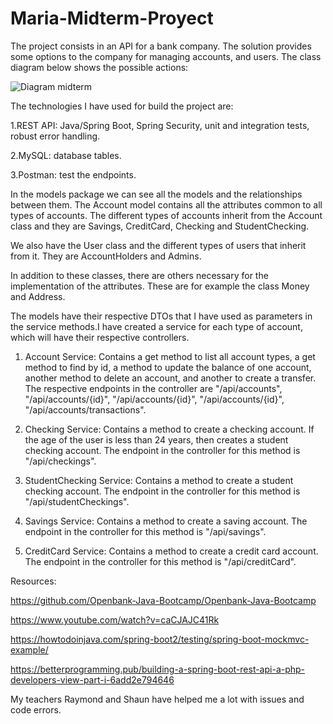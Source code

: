 # Maria-Midterm-Proyect

The project consists in an API for a bank company. The solution provides some options to the company for managing accounts, and users. The class diagram below shows the possible actions:

![Diagram midterm](https://user-images.githubusercontent.com/103991735/169686786-0767c0fd-8bf6-4ae7-b961-e6355ff23acc.png)

The technologies I have used for build the project are:

1.REST API: Java/Spring Boot, Spring Security, unit and integration tests, robust error handling.

2.MySQL: database tables.

3.Postman: test the endpoints.
  
In the models package we can see all the models and the relationships between them. The Account model contains all the attributes common to all types of accounts. The different types of accounts inherit from the Account class and they are Savings, CreditCard, Checking and StudentChecking.

We also have the User class and the different types of users that inherit from it. They are AccountHolders and Admins.

In addition to these classes, there are others necessary for the implementation of the attributes. These are for example the class Money and Address.

The models have their respective DTOs that I have used as parameters in the service methods.I have created a service for each type of account, which will have their respective controllers.

1. Account Service: Contains a get method to list all account types, a get method to find by id, a method to update the balance of one account, another method to delete an account, and another to create a transfer. The respective endpoints in the controller are "/api/accounts", "/api/accounts/{id}", "/api/accounts/{id}", "/api/accounts/{id}", "/api/accounts/transactions".

2. Checking Service: Contains a method to create a checking account. If the age of the user is less than 24 years, then creates a student checking account. The endpoint in the controller for this method is "/api/checkings".

3. StudentChecking Service: Contains a method to create a student checking account. The endpoint in the controller for this method is "/api/studentCheckings".

4. Savings Service: Contains a method to create a saving account. The endpoint in the controller for this method is "/api/savings".

5. CreditCard Service: Contains a method to create a credit card account. The endpoint in the controller for this method is "/api/creditCard".

Resources:

https://github.com/Openbank-Java-Bootcamp/Openbank-Java-Bootcamp

https://www.youtube.com/watch?v=caCJAJC41Rk

https://howtodoinjava.com/spring-boot2/testing/spring-boot-mockmvc-example/

https://betterprogramming.pub/building-a-spring-boot-rest-api-a-php-developers-view-part-i-6add2e794646

My teachers Raymond and Shaun have helped me a lot with issues and code errors.



